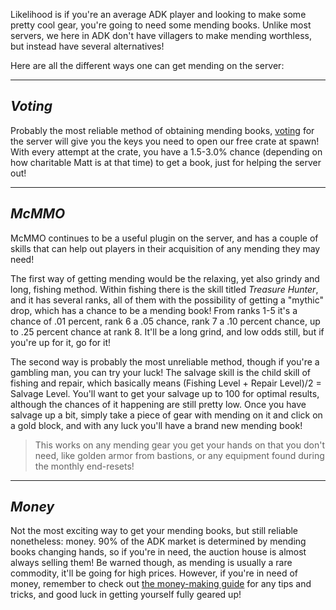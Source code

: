 Likelihood is if you're an average ADK player and looking to make some pretty cool gear, you're going to need some mending books. Unlike most servers, we here in ADK don't have villagers to make mending worthless, but instead have several alternatives!

Here are all the different ways one can get mending on the server:

---

## _Voting_
Probably the most reliable method of obtaining mending books, [voting](https://wiki.advanced-kind.com/#villagers-and-voting) for the server will give you the keys you need to open our free crate at spawn! With every attempt at the crate, you have a 1.5-3.0% chance (depending on how charitable Matt is at that time) to get a book, just for helping the server out!

---

## _McMMO_
McMMO continues to be a useful plugin on the server, and has a couple of skills that can help out players in their acquisition of any mending they may need!

The first way of getting mending would be the relaxing, yet also grindy and long, fishing method. Within fishing there is the skill titled *Treasure Hunter*, and it has several ranks, all of them with the possibility of getting a "mythic" drop, which has a chance to be a mending book! From ranks 1-5 it's a chance of .01 percent, rank 6 a .05 chance, rank 7 a .10 percent chance, up to .25 percent chance at rank 8. It'll be a long grind, and low odds still, but if you're up for it, go for it!

The second way is probably the most unreliable method, though if you're a gambling man, you can try your luck! The salvage skill is the child skill of fishing and repair, which basically means (Fishing Level + Repair Level)/2 = Salvage Level. You'll want to get your salvage up to 100 for optimal results, although the chances of it happening are still pretty low. Once you have salvage up a bit, simply take a piece of gear with mending on it and click on a gold block, and with any luck you'll have a brand new mending book!
>This works on any mending gear you get your hands on that you don't need, like golden armor from bastions, or any equipment found during the monthly end-resets!

---

## _Money_
Not the most exciting way to get your mending books, but still reliable nonetheless: money. 90% of the ADK market is determined by mending books changing hands, so if you're in need, the auction house is almost always selling them! Be warned though, as mending is usually a rare commodity, it'll be going for high prices. However, if you're in need of money, remember to check out [the money-making guide](https://wiki.advanced-kind.com/money) for any tips and tricks, and good luck in getting yourself fully geared up!
